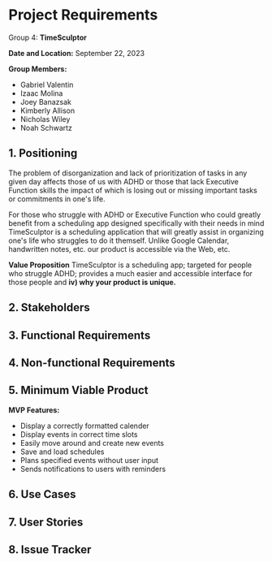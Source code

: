 # Project Requirements

Group 4: **TimeSculptor**

**Date and Location:** September 22, 2023

**Group Members:**

- Gabriel Valentin
- Izaac Molina
- Joey Banazsak
- Kimberly Allison
- Nicholas Wiley
- Noah Schwartz

## 1. Positioning

The problem of disorganization and lack of prioritization of tasks in any given day affects those of us with ADHD or those that lack Executive Function skills the impact of which is losing out or missing important tasks or commitments in one's life.

For those who struggle with ADHD or Executive Function who could greatly benefit from a scheduling app designed specifically with their needs in mind TimeSculptor is a scheduling application that will greatly assist in organizing one's life who struggles to do it themself. Unlike Google Calendar, handwritten notes, etc. our product is accessible via the Web, etc.

**Value Proposition**
TimeSculptor is a scheduling app; targeted for people who struggle ADHD; provides a much easier and accessible interface for those people and **iv) why your product is unique.**

## 2. Stakeholders

## 3. Functional Requirements

## 4. Non-functional Requirements

## 5. Minimum Viable Product

**MVP Features:**

- Display a correctly formatted calender
- Display events in correct time slots
- Easily move around and create new events
- Save and load schedules
- Plans specified events without user input
- Sends notifications to users with reminders

## 6. Use Cases

## 7. User Stories

## 8. Issue Tracker
